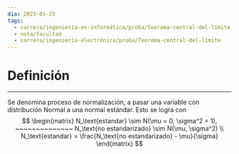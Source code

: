 ```yaml
---
dia: 2023-01-23
tags:
  - carrera/ingeniería-en-informática/proba/Teorema-central-del-límite
  - nota/facultad
  - carrera/ingeniería-electrónica/proba/Teorema-central-del-límite
---
```

# Definición
---
Se denomina proceso de normalización, a pasar una variable con distribución Normal a una normal estándar. Esto se logra con $$ \begin{matrix} 
    N_\text{estandar} \sim N(\mu = 0, \sigma^2 = 1), ~~~~~~~~~~~~~~ N_\text{no estandarizado} \sim N(\mu, \sigma^2) \\
    N_\text{estandar} = \frac{N_\text{no estandarizado} - \mu}{\sigma}
\end{matrix} $$